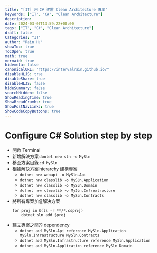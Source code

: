 ```yaml
---
title: "[IT] 用 C# 建置 Clean Architecture 專案"
keywords: ["IT", "C#", "Clean Architecture"]
description: 
date: 2024-03-09T13:59:22+08:00
tags: ["IT", "C#", "Clean Architecture"]
draft: false
Categories: "IT"
author: "Rain Hu"
showToc: true
TocOpen: true 
math: true
mermaid: true
hidemeta: false
canonicalURL: "https://intervalrain.github.io/"
disableHLJS: true
disableShare: true
disableHLJS: false
hideSummary: false
searchHidden: false
ShowReadingTime: true
ShowBreadCrumbs: true
ShowPostNavLinks: true
ShowCodeCopyButtons: true
---
```

# Configure C# Solution step by step
+ 開啟 Terminal
+ 新增解決方案 `dontet new sln -o MySln`
+ 移至方案目錄 `cd MySln`
+ 根據解決方案 hierarchy 建構專案
    + `dotnet new webapi -o MySln.Api`
    + `dotnet new classlib -o MySln.Application`
    + `dotnet new classlib -o MySln.Domain`
    + `dotnet new classlib -o MySln.Infrastructure`
    + `dotnet new classlib -o MySln.Contracts`
+ 將所有專案加進解決方案
    ```shell
    for proj in $(ls -r **/*.csproj)
        dotnet sln add $proj
    ```
+ 建立專案之間的 dependency
    + `dotnet add MySln.Api reference MySln.Application MySln.Infrastructure MySln.Contracts`
    + `dotnet add MySln.Infrastructure reference MySln.Application`
    + `dotnet add MySln.Application reference MySln.Domain`
    